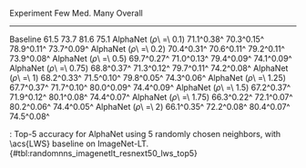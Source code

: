 Experiment                      Few        Med.        Many     Overall
-----------------------  ----------  ----------  ----------  ----------
Baseline                       61.5        73.7        81.6        75.1
AlphaNet (_ρ_\ =\ 0.1)   71.1^0.38^  70.3^0.15^  78.9^0.11^  73.7^0.09^
AlphaNet (_ρ_\ =\ 0.2)   70.4^0.31^  70.6^0.11^  79.2^0.11^  73.9^0.08^
AlphaNet (_ρ_\ =\ 0.5)   69.7^0.27^  71.0^0.13^  79.4^0.09^  74.1^0.09^
AlphaNet (_ρ_\ =\ 0.75)  68.8^0.37^  71.3^0.12^  79.7^0.11^  74.2^0.08^
AlphaNet (_ρ_\ =\ 1)     68.2^0.33^  71.5^0.10^  79.8^0.05^  74.3^0.06^
AlphaNet (_ρ_\ =\ 1.25)  67.7^0.37^  71.7^0.10^  80.0^0.09^  74.4^0.09^
AlphaNet (_ρ_\ =\ 1.5)   67.2^0.37^  71.9^0.12^  80.1^0.08^  74.4^0.07^
AlphaNet (_ρ_\ =\ 1.75)  66.3^0.22^  72.1^0.07^  80.2^0.06^  74.4^0.05^
AlphaNet (_ρ_\ =\ 2)     66.1^0.35^  72.2^0.08^  80.4^0.07^  74.5^0.08^

: Top-5 accuracy for AlphaNet using 5 randomly chosen neighbors, with \acs{LWS} baseline on ImageNet-LT. {#tbl:randomnns_imagenetlt_resnext50_lws_top5}
